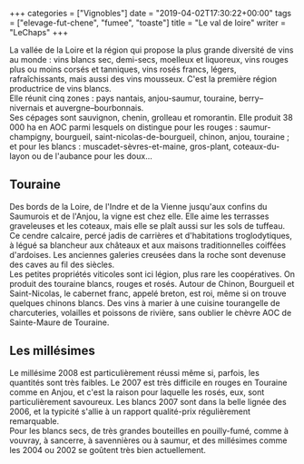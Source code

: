 +++
categories = ["Vignobles"]
date = "2019-04-02T17:30:22+00:00"
tags = ["elevage-fut-chene", "fumee", "toaste"] 
title = "Le val de loire"
writer = "LeChaps"
+++

La vallée de la Loire et la région qui propose la plus grande diversité de vins au monde : vins blancs sec, demi-secs, moelleux et liquoreux, vins rouges plus ou moins corsés et tanniques, vins rosés francs, légers, rafraîchissants, mais aussi des vins mousseux. C'est la première région productrice de vins blancs.  
Elle réunit cinq zones : pays nantais, anjou-saumur, touraine, berry–nivernais et auvergne–bourbonnais.  
Ses cépages sont sauvignon, chenin, grolleau et romorantin. Elle produit 38 000 ha en AOC parmi lesquels on distingue pour les rouges : saumur-champigny, bourgueil, saint-nicolas-de-bourgueil, chinon, anjou, touraine ; et pour les blancs : muscadet-sèvres-et-maine, gros-plant, coteaux-du-layon ou de l'aubance pour les doux…

## Touraine

Des bords de la Loire, de l'Indre et de la Vienne jusqu'aux confins du Saumurois et de l'Anjou, la vigne est chez elle. Elle aime les terrasses graveleuses et les coteaux, mais elle se plaît aussi sur les sols de tuffeau. Ce cendre calcaire, percé jadis de carrières et d'habitations troglodytiques, à légué sa blancheur aux châteaux et aux maisons traditionnelles coiffées d'ardoises. Les anciennes galeries creusées dans la roche sont devenuse des caves au fil des siècles.  
Les petites propriétés viticoles sont ici légion, plus rare les coopératives. On produit des touraine blancs, rouges et rosés. Autour de Chinon, Bourgueil et Saint-Nicolas, le cabernet franc, appelé breton, est roi, même si on trouve quelques chinons blancs. Des vins à marier à une cuisine tourangelle de charcuteries, volailles et poissons de rivière, sans oublier le chèvre AOC de Sainte-Maure de Touraine.

## Les millésimes

Le millésime 2008 est particulièrement réussi même si, parfois, les quantités sont très faibles. Le 2007 est très difficile en rouges en Touraine comme en Anjou, et c'est la raison pour laquelle les rosés, eux, sont particulièrement savoureux. Les blancs 2007 sont dans la belle lignée des 2006, et la typicité s'allie à un rapport qualité-prix régulièrement remarquable.  
Pour les blancs secs, de très grandes bouteilles en pouilly-fumé, comme à vouvray, à sancerre, à savennières ou à saumur, et des millésimes comme les 2004 ou 2002 se goûtent très bien actuellement.
